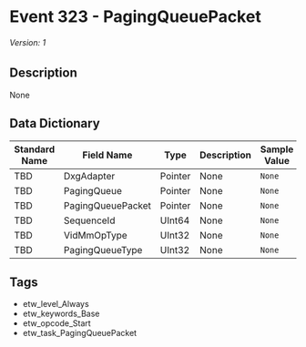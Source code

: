 # Event 323 - PagingQueuePacket
###### Version: 1

## Description
None

## Data Dictionary
|Standard Name|Field Name|Type|Description|Sample Value|
|---|---|---|---|---|
|TBD|DxgAdapter|Pointer|None|`None`|
|TBD|PagingQueue|Pointer|None|`None`|
|TBD|PagingQueuePacket|Pointer|None|`None`|
|TBD|SequenceId|UInt64|None|`None`|
|TBD|VidMmOpType|UInt32|None|`None`|
|TBD|PagingQueueType|UInt32|None|`None`|

## Tags
* etw_level_Always
* etw_keywords_Base
* etw_opcode_Start
* etw_task_PagingQueuePacket